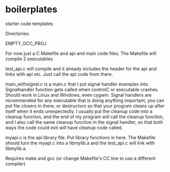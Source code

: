 # boilerplates
starter code templates

Directories:

EMPTY_GCC_PROJ

For now just a C Makefile and api and main code files. The Makefile will compile 2 executables 

test_api.c will compile and it already includes the header for the api and links with api etc. Just call the api code from there.

main_withsignal.c is a main.c that I put signal handler examples into. Signalhandler function gets called when controlC or executable crashes. Should work in Linux and Windows, even cygwin.
Signal handlers are recommended for any executable that is doing anything important, you can put file closers in there, or destructors so that your program cleans up after itself when it ends unexpectedly. I usually put the cleanup code into a cleanup function, and the end of my program will call the cleanup function, and I also call the same cleanup function in the signal handler, so that both ways the code could exit will have cleanup code called.

myapi.c is the api library file. Put library functions in here. The Makefile should turn the myapi.c into a libmylib.a and the test_api.c will link with libmylib.a.

Requires make and gcc (or change Makefile's CC line to use a different compiler)



